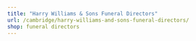 ```yaml
---
title: "Harry Williams & Sons Funeral Directors"
url: /cambridge/harry-williams-and-sons-funeral-directors/
shop: funeral directors
---
```


